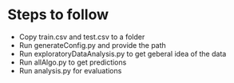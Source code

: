 # Steps to follow
* Copy train.csv and test.csv to a folder
* Run generateConfig.py and provide the path
* Run exploratoryDataAnalysis.py to get geberal idea of the data
* Run allAlgo.py to get predictions
* Run analysis.py for evaluations
